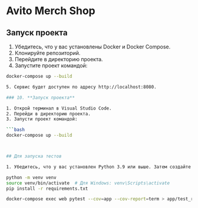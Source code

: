 # Avito Merch Shop

## Запуск проекта

1. Убедитесь, что у вас установлены Docker и Docker Compose.
2. Клонируйте репозиторий.
3. Перейдите в директорию проекта.
4. Запустите проект командой:

```bash
docker-compose up --build

5. Сервис будет доступен по адресу http://localhost:8080.

### 10. **Запуск проекта**

1. Открой терминал в Visual Studio Code.
2. Перейди в директорию проекта.
3. Запусти проект командой:

```bash
docker-compose up --build



## Для запуска тестов

1. Убедитесь, что у вас установлен Python 3.9 или выше. Затем создайте виртуальное окружение и установите зависимости:

python -m venv venv
source venv/bin/activate  # Для Windows: venv\Scripts\activate
pip install -r requirements.txt

docker-compose exec web pytest --cov=app --cov-report=term > app/test_results.txt